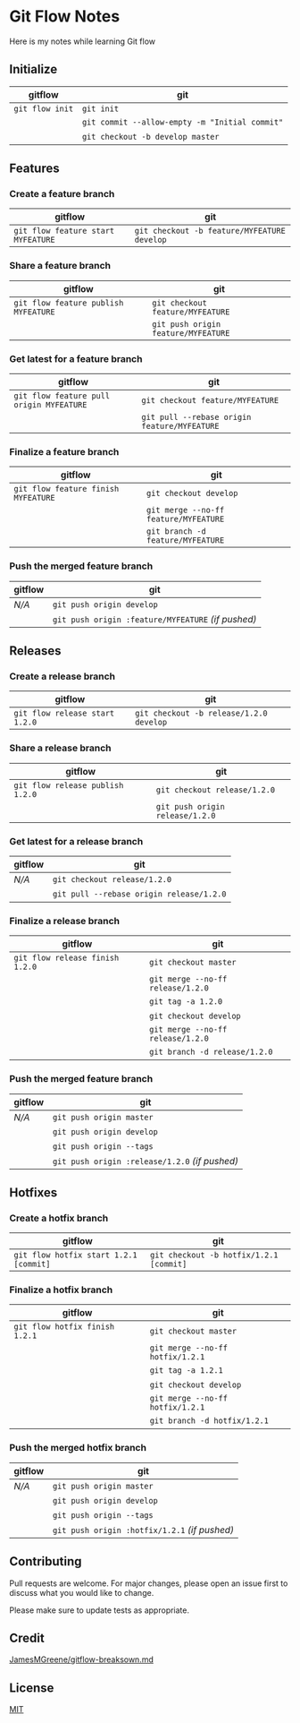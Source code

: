 # Git Flow Notes
Here is my notes while learning Git flow

## Initialize
gitflow | git
--------|-----
`git flow init` | `git init`
&nbsp; | `git commit --allow-empty -m "Initial commit"`
&nbsp; | `git checkout -b develop master`


## Features
### Create a feature branch
gitflow | git
--------|-----
`git flow feature start MYFEATURE` | `git checkout -b feature/MYFEATURE develop`

### Share a feature branch
gitflow | git
--------|-----
`git flow feature publish MYFEATURE` | `git checkout feature/MYFEATURE`
&nbsp; | `git push origin feature/MYFEATURE`

### Get latest for a feature branch
gitflow | git
--------|-----
`git flow feature pull origin MYFEATURE` | `git checkout feature/MYFEATURE`
&nbsp; | `git pull --rebase origin feature/MYFEATURE`

### Finalize a feature branch
gitflow | git
--------|-----
`git flow feature finish MYFEATURE` | `git checkout develop`
&nbsp; | `git merge --no-ff feature/MYFEATURE`
&nbsp; | `git branch -d feature/MYFEATURE`

### Push the merged feature branch
gitflow | git
--------|-----
_N/A_ | `git push origin develop`
&nbsp; | `git push origin :feature/MYFEATURE` _(if pushed)_

## Releases
### Create a release branch
gitflow | git
--------|-----
`git flow release start 1.2.0` | `git checkout -b release/1.2.0 develop`

### Share a release branch
gitflow | git
--------|-----
`git flow release publish 1.2.0` | `git checkout release/1.2.0`
&nbsp; | `git push origin release/1.2.0`

### Get latest for a release branch
gitflow | git
--------|-----
_N/A_ | `git checkout release/1.2.0`
&nbsp; | `git pull --rebase origin release/1.2.0`

### Finalize a release branch
gitflow | git
--------|-----
`git flow release finish 1.2.0` | `git checkout master`
&nbsp; | `git merge --no-ff release/1.2.0`
&nbsp; | `git tag -a 1.2.0`
&nbsp; | `git checkout develop`
&nbsp; | `git merge --no-ff release/1.2.0`
&nbsp; | `git branch -d release/1.2.0`

### Push the merged feature branch
gitflow | git
--------|-----
_N/A_ | `git push origin master`
&nbsp; | `git push origin develop`
&nbsp; | `git push origin --tags`
&nbsp; | `git push origin :release/1.2.0` _(if pushed)_

## Hotfixes
### Create a hotfix branch
gitflow | git
--------|-----
`git flow hotfix start 1.2.1 [commit]` | `git checkout -b hotfix/1.2.1 [commit]`

### Finalize a hotfix branch
gitflow | git
--------|-----
`git flow hotfix finish 1.2.1` | `git checkout master`
&nbsp; | `git merge --no-ff hotfix/1.2.1`
&nbsp; | `git tag -a 1.2.1`
&nbsp; | `git checkout develop`
&nbsp; | `git merge --no-ff hotfix/1.2.1`
&nbsp; | `git branch -d hotfix/1.2.1`

### Push the merged hotfix branch
gitflow | git
--------|-----
_N/A_ | `git push origin master`
&nbsp; | `git push origin develop`
&nbsp; | `git push origin --tags`
&nbsp; | `git push origin :hotfix/1.2.1` _(if pushed)_

## Contributing
Pull requests are welcome. For major changes, please open an issue first to discuss what you would like to change.

Please make sure to update tests as appropriate.

## Credit
[JamesMGreene/gitflow-breaksown.md](https://gist.github.com/JamesMGreene/cdd0ac49f90c987e45ac)

## License
[MIT](https://choosealicense.com/licenses/mit/)